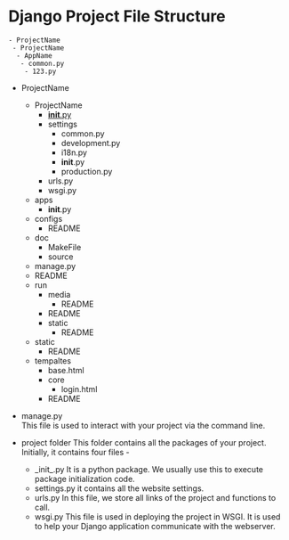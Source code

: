 # Django Project File Structure


    - ProjectName
     - ProjectName
      - AppName
       - common.py
        - 123.py

- ProjectName
  - ProjectName
    - [__init__.py](#__init__)
    - settings
      - common.py
      - development.py
      - i18n.py
      - __init__.py
      - production.py
    - urls.py
    - wsgi.py
  - apps
    - __init__.py
  - configs
    - README
  - doc
    - MakeFile
    - source
  - manage.py
  - README
  - run
    - media
      - README
    - README
    - static
      - README
  - static
    - README
  - tempaltes
    - base.html
    - core
      - login.html
    - README

- manage.py  
This file is used to interact with your project via the command line.
- project folder
This folder contains all the packages of your project. Initially, it contains four files -
  - \_init_.py
  It is a python package. We usually use this to execute package initialization code.
  - settings.py
  it contains all the website settings.
  - urls.py
  In this file, we store all links of the project and functions to call.
  - wsgi.py
  This file is used in deploying the project in WSGI. It is used to help your Django application communicate with the webserver.

